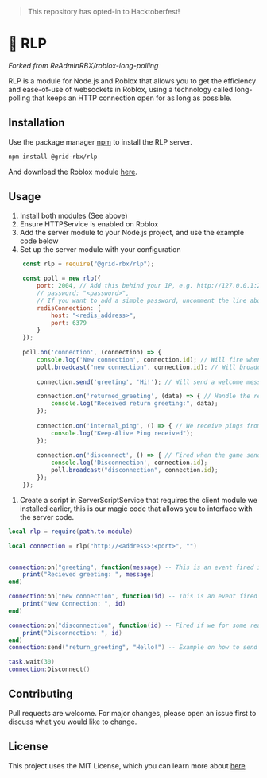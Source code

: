 > This repository has opted-in to Hacktoberfest!

# 🔌 RLP
*Forked from ReAdminRBX/roblox-long-polling*

RLP is a module for Node.js and Roblox that allows you to get the efficiency and ease-of-use of websockets in Roblox, using a technology called long-polling that keeps an HTTP connection open for as long as possible.

## Installation

Use the package manager [npm](https://npmjs.com) to install the RLP server.

```bash
npm install @grid-rbx/rlp
```
And download the Roblox module [here](https://github.com/grid-rbx/rlp/blob/master/LongPolling.rbxm).
## Usage

 1. Install both modules (See above)
 2. Ensure HTTPService is enabled on Roblox
 3. Add the server module to your Node.js project, and use the example code below
 4. Set up the server module with your configuration
```js
    const rlp = require("@grid-rbx/rlp");

    const poll = new rlp({
	    port: 2004, // Add this behind your IP, e.g. http://127.0.0.1:2004,
	    // password: "<password>", 
        // If you want to add a simple password, uncomment the line above and insert a password into the string.
        redisConnection: {
            host: "<redis_address>",
            port: 6379
        }
    });
    
    poll.on('connection', (connection) => {
        console.log('New connection', connection.id); // Will fire when a new connection is active, and include the IP address.
        poll.broadcast("new connection", connection.id); // Will broadcast to all active sockets that this one has joined the party.
    
        connection.send('greeting', 'Hi!'); // Will send a welcome message to the new socket.

        connection.on('returned_greeting', (data) => { // Handle the returned greeting.
            console.log("Received return greeting:", data);
        });
    
        connection.on('internal_ping', () => { // We receive pings from the server to let us know its still alive. 
            console.log("Keep-Alive Ping received");
        });
    
        connection.on('disconnect', () => { // Fired when the game sends a disconnect command, or our timeout is fired.
            console.log('Disconnection', connection.id);
            poll.broadcast("disconnection", connection.id);
        });
    });
```
 1. Create a script in ServerScriptService that requires the client module we installed earlier, this is our magic code that allows you to interface with the server code.
```lua
local rlp = require(path.to.module)

local connection = rlp("http://<address>:<port>", "")


connection:on("greeting", function(message) -- This is an event fired in the above example, you can change this if you want into your own events.
    print("Recieved greeting: ", message)
end)

connection:on("new connection", function(id) -- This is an event fired in the above example, you can change this if you want into your own events.
    print("New Connection: ", id)
end)

connection:on("disconnection", function(id) -- Fired if we for some reason get disconnected.
    print("Disconnection: ", id)
end)
connection:send("return_greeting", "Hello!") -- Example on how to send messages.

task.wait(30)
connection:Disconnect()
```

## Contributing
Pull requests are welcome. For major changes, please open an issue first to discuss what you would like to change.

## License
This project uses the MIT License, which you can learn more about [here](https://choosealicense.com/licenses/mit/)
